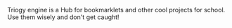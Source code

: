 Triogy engine is a Hub for bookmarklets and other cool projects for school. Use them wisely and don't get caught!
